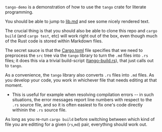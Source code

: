 `tango-demo` is a demonstration of how to use the `tango` crate for
literate programming.

You should be able to jump to [lib.md] and see some nicely rendered text.

[lib.md]: src/lib.md

The crucial thing is that you should also be able to clone this repo
and `cargo build` (and `cargo test`, etc) will work right out of the
box, even though much of the Rust code is stored within Markdown
files.

The secret sauce is that the [Cargo.toml] file specifies that we need
to preprocess the `src` tree via the `tango` library to turn the `.md`
files into `.rs` files; it does this via a trivial build-script
([tango-build.rs]), that just calls out to `tango`.

[Cargo.toml]: Cargo.toml
[tango-build.rs]: tango-build.rs

As a convenience, the `tango` library also converts `.rs` files into
`.md` files. As you develop your code, you work in whichever file that
needs editing at that moment.

 * This is useful for example when resolving compilation errors -- in
   such situations, the error messages report line numbers with
   respect to the `.rs` source file, and so it is often easiest to fix
   one's code directly withinin the `.rs` source file.

As long as you re-run `cargo build` before switching between which
kind of file you are editting for a given (`rs`,`md`) pair, everything
should work out.
